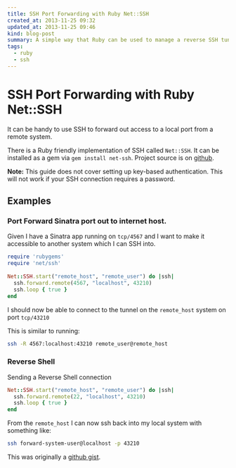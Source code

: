 ```yaml
---
title: SSH Port Forwarding with Ruby Net::SSH
created_at: 2013-11-25 09:32
updated_at: 2013-11-25 09:46
kind: blog-post
summary: A simple way that Ruby can be used to manage a reverse SSH tunnel for port forwarding.
tags: 
  - ruby
  - ssh
--- 
```


# SSH Port Forwarding with Ruby Net::SSH

It can be handy to use SSH to forward out access to a local port from a remote
system. 

There is a Ruby friendly implementation of SSH called `Net::SSH`. It can be
installed as a gem via `gem install net-ssh`. Project source is on
[github](https://github.com/net-ssh/net-ssh).

**Note:** This guide does not cover setting up key-based authentication. This
will not work if your SSH connection requires a password.

## Examples 

### Port Forward Sinatra port out to internet host. 

Given I have a Sinatra app running on `tcp/4567` and I want to make it
accessible to another system which I can SSH into.

```ruby
require 'rubygems'
require 'net/ssh'
 
Net::SSH.start("remote_host", "remote_user") do |ssh|
  ssh.forward.remote(4567, "localhost", 43210)
  ssh.loop { true }
end
```

I should now be able to connect to the tunnel on the `remote_host` system on port `tcp/43210`

This is similar to running:

```sh
ssh -R 4567:localhost:43210 remote_user@remote_host
```

### Reverse Shell

Sending a Reverse Shell connection
            
```ruby
Net::SSH.start("remote_host", "remote_user") do |ssh|
  ssh.forward.remote(22, "localhost", 43210)
  ssh.loop { true }
end
```

From the `remote_host` I can now ssh back into my local system with something like:

```sh
ssh forward-system-user@localhost -p 43210
```

This was originally a [github gist](https://gist.github.com/granolocks/4342324).
